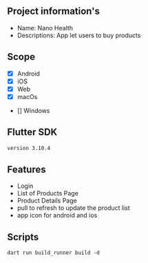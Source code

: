 ## Project information's

- Name: Nano Health
- Descriptions: App let users to buy products

## Scope

- [X] Android
- [X] iOS
- [X] Web
- [X] macOs
- [] Windows

## Flutter SDK

```bash
version 3.10.4
```

## Features

- Login
- List of Products Page
- Product Details Page
- pull to refresh to update the product list
- app icon for android and ios

## Scripts

```
dart run build_runner build -d
```
